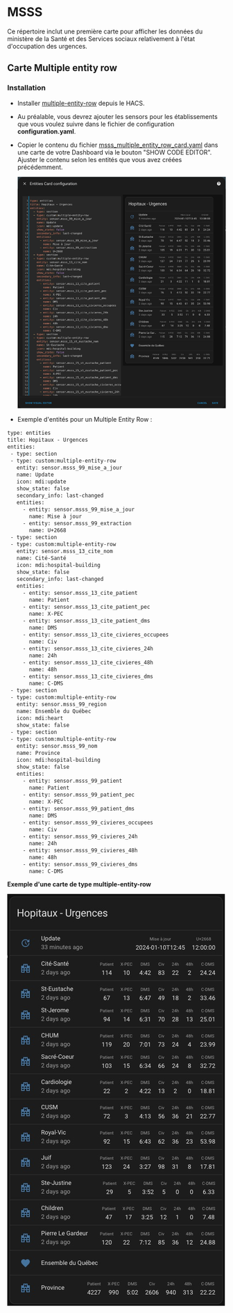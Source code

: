 
#  MSSS

Ce répertoire inclut une première carte pour afficher les données du ministère de la Santé et des Services sociaux relativement à l'état d'occupation des urgences.

## Carte Multiple entity row

### Installation

- Installer [multiple-entity-row](https://github.com/benct/lovelace-multiple-entity-row) depuis le HACS.
- Au préalable, vous devrez ajouter les sensors pour les établissements que vous voulez suivre dans le fichier de configuration **configuration.yaml**.
- Copier le contenu du fichier [msss_multiple_entity_row_card.yaml](msss_multiple_entity_row_card.yaml) dans une carte de votre Dashboard via le bouton "SHOW CODE EDITOR". Ajuster le contenu selon les entités que vous avez créées précédemment.

  ![Exemple de l'ajout d'un multiple-entity-row](MSSS-Multiple_entity_row-EDIT.jpg)

- Exemple d'entités pour un Multiple Entity Row :
 
 ```
type: entities
title: Hopitaux - Urgences
entities:
  - type: section
  - type: custom:multiple-entity-row
    entity: sensor.msss_99_mise_a_jour
    name: Update
    icon: mdi:update
    show_state: false
    secondary_info: last-changed
    entities:
      - entity: sensor.msss_99_mise_a_jour
        name: Mise à jour
      - entity: sensor.msss_99_extraction
        name: U+2668
  - type: section
  - type: custom:multiple-entity-row
    entity: sensor.msss_13_cite_nom
    name: Cité-Santé
    icon: mdi:hospital-building
    show_state: false
    secondary_info: last-changed
    entities:
      - entity: sensor.msss_13_cite_patient
        name: Patient
      - entity: sensor.msss_13_cite_patient_pec
        name: X-PEC
      - entity: sensor.msss_13_cite_patient_dms
        name: DMS
      - entity: sensor.msss_13_cite_civieres_occupees
        name: Civ
      - entity: sensor.msss_13_cite_civieres_24h
        name: 24h
      - entity: sensor.msss_13_cite_civieres_48h
        name: 48h
      - entity: sensor.msss_13_cite_civieres_dms
        name: C-DMS
  - type: section
  - type: custom:multiple-entity-row
    entity: sensor.msss_99_region
    name: Ensemble du Québec
    icon: mdi:heart
    show_state: false
  - type: section
  - type: custom:multiple-entity-row
    entity: sensor.msss_99_nom
    name: Province
    icon: mdi:hospital-building
    show_state: false
    entities:
      - entity: sensor.msss_99_patient
        name: Patient
      - entity: sensor.msss_99_patient_pec
        name: X-PEC
      - entity: sensor.msss_99_patient_dms
        name: DMS
      - entity: sensor.msss_99_civieres_occupees
        name: Civ
      - entity: sensor.msss_99_civieres_24h
        name: 24h
      - entity: sensor.msss_99_civieres_48h
        name: 48h
      - entity: sensor.msss_99_civieres_dms
        name: C-DMS
```

**Exemple d'une carte de type multiple-entity-row**

  ![Exemple d'un multiple-entity-row](MSSS-Multiple_entity_row.jpg)
